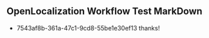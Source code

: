 ## OpenLocalization Workflow Test MarkDown
* 7543af8b-361a-47c1-9cd8-55be1e30ef13 
thanks!<!--HONumber=Mar16_HO2-->
